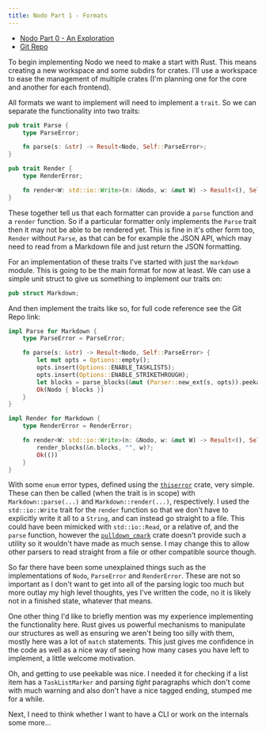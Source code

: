 ```yaml
---
title: Nodo Part 1 - Formats
---
```


- [Nodo Part 0 - An Exploration](@/blog/2020-08-21-nodo-part-0-an-exploration.md)
- [Git Repo](https://github.com/jeffa5/nodo)

To begin implementing Nodo we need to make a start with Rust. This means
creating a new workspace and some subdirs for crates. I'll use a workspace to
ease the management of multiple crates (I'm planning one for the core and
another for each frontend).

All formats we want to implement will need to implement a `trait`. So we can
separate the functionality into two traits:

```rust
pub trait Parse {
    type ParseError;

    fn parse(s: &str) -> Result<Nodo, Self::ParseError>;
}

pub trait Render {
    type RenderError;

    fn render<W: std::io::Write>(n: &Nodo, w: &mut W) -> Result<(), Self::RenderError>;
}
```

These together tell us that each formatter can provide a `parse` function and a
`render` function. So if a particular formatter only implements the `Parse`
trait then it may not be able to be rendered yet. This is fine in it's other
form too, `Render` without `Parse`, as that can be for example the JSON API,
which may need to read from a Markdown file and just return the JSON
formatting.

For an implementation of these traits I've started with just the `markdown`
module. This is going to be the main format for now at least. We can use a
simple unit struct to give us something to implement our traits on:

```rust
pub struct Markdown;
```

And then implement the traits like so, for full code reference see the Git Repo
link:

```rust
impl Parse for Markdown {
    type ParseError = ParseError;

    fn parse(s: &str) -> Result<Nodo, Self::ParseError> {
        let mut opts = Options::empty();
        opts.insert(Options::ENABLE_TASKLISTS);
        opts.insert(Options::ENABLE_STRIKETHROUGH);
        let blocks = parse_blocks(&mut (Parser::new_ext(s, opts)).peekable())?;
        Ok(Nodo { blocks })
    }
}

impl Render for Markdown {
    type RenderError = RenderError;

    fn render<W: std::io::Write>(n: &Nodo, w: &mut W) -> Result<(), Self::RenderError> {
        render_blocks(&n.blocks, "", w)?;
        Ok(())
    }
}
```

With some `enum` error types, defined using the
[`thiserror`](https://github.com/dtolnay/thiserror) crate, very simple. These
can then be called (when the trait is in scope) with `Markdown::parse(...)` and
`Markdown::render(...)`, respectively. I used the `std::io::Write` trait for
the `render` function so that we don't have to explicitly write it all to a
`String`, and can instead go straight to a file.  This could have been mimicked
with `std::io::Read`, or a relative of, and the `parse` function, however the
[`pulldown_cmark`](https://github.com/raphlinus/pulldown-cmark) crate doesn't
provide such a utility so it wouldn't have made as much sense. I may change
this to allow other parsers to read straight from a file or other compatible
source though.

So far there have been some unexplained things such as the implementations of
`Nodo`, `ParseError` and `RenderError`. These are not so important as I don't
want to get into all of the parsing logic too much but more outlay my high
level thoughts, yes I've written the code, no it is likely not in a finished
state, whatever that means.

One other thing I'd like to briefly mention was my experience implementing the
functionality here. Rust gives us powerful mechanisms to manipulate our
structures as well as ensuring we aren't being too silly with them, mostly here
was a lot of `match` statements. This just gives me confidence in the code as
well as a nice way of seeing how many cases you have left to implement, a
little welcome motivation.

Oh, and getting to use peekable was nice. I needed it for checking if a list
item has a `TaskListMarker` and parsing _tight_ paragraphs which don't come
with much warning and also don't have a nice tagged ending, stumped me for a
while.

Next, I need to think whether I want to have a CLI or work on the internals
some more...
